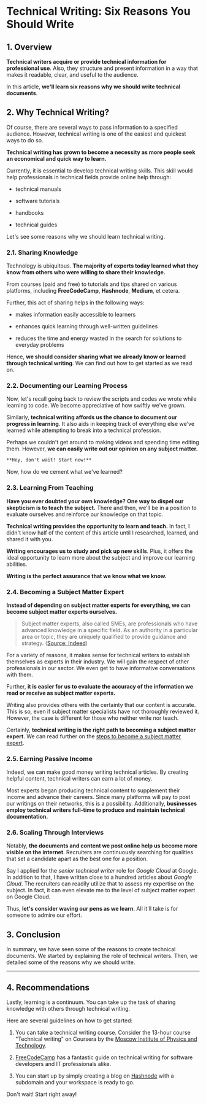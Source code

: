 # Technical Writing: Six Reasons You Should Write

## 1\. Overview

**Technical writers acquire or provide technical information for professional use**. Also, they structure and present information in a way that makes it readable, clear, and useful to the audience.

In this article, **we'll learn six reasons why we should write technical documents**.

## 2\. Why Technical Writing?

Of course, there are several ways to pass information to a specified audience. However, technical writing is one of the easiest and quickest ways to do so.

**Technical writing has grown to become a necessity as more people seek an economical and quick way to learn.**

Currently, it is essential to develop technical writing skills. This skill would help professionals in technical fields provide online help through:

* technical manuals
    
* software tutorials
    
* handbooks
    
* technical guides
    

Let's see some reasons why we should learn technical writing.

### 2.1. Sharing Knowledge

Technology is ubiquitous. **The majority of experts today learned what they know from others who were willing to share their knowledge.**

From courses (paid and free) to tutorials and tips shared on various platforms, including **FreeCodeCamp**, **Hashnode**, **Medium**, et cetera.

Further, this act of sharing helps in the following ways:

* makes information easily accessible to learners
    
* enhances quick learning through well-written guidelines
    
* reduces the time and energy wasted in the search for solutions to everyday problems
    

Hence, **we should consider sharing what we already know or learned through technical writing**. We can find out how to get started as we read on.

### 2.2. Documenting our Learning Process

Now, let's recall going back to review the scripts and codes we wrote while learning to code. We become appreciative of how swiftly we've grown.

Similarly, **technical writing affords us the chance to document our progress in learning**. It also aids in keeping track of everything else we've learned while attempting to break into a technical profession.

Perhaps we couldn't get around to making videos and spending time editing them. However, **we can easily write out our opinion on any subject matter.**

```markdown
**Hey, don't wait! Start now!**
```

Now, how do we cement what we've learned?

### 2.3. Learning From Teaching

**Have you ever doubted your own knowledge?** **One way to dispel our skepticism is to teach the subject.** There and then, we'll be in a position to evaluate ourselves and reinforce our knowledge on that topic.

**Technical writing provides the opportunity to learn and teach.** In fact, I didn't know half of the content of this article until I researched, learned, and shared it with you.

**Writing encourages us to study and pick up new skills**. Plus, it offers the ideal opportunity to learn more about the subject and improve our learning abilities.

**Writing is the perfect assurance that we know what we know.**

### 2.4. Becoming a Subject Matter Expert

**Instead of depending on subject matter experts for everything, we can become subject matter experts ourselves.**

> Subject matter experts, also called SMEs, are professionals who have advanced knowledge in a specific field. As an authority in a particular area or topic, they are uniquely qualified to provide guidance and strategy. ([Source: Indeed](https://www.indeed.com/career-advice/career-development/subject-matter-expert))

For a variety of reasons, it makes sense for technical writers to establish themselves as experts in their industry. We will gain the respect of other professionals in our sector. We even get to have informative conversations with them.

Further, **it is easier for us to evaluate the accuracy of the information we read or receive as subject matter experts.**

Writing also provides others with the certainty that our content is accurate. This is so, even if subject matter specialists have not thoroughly reviewed it. However, the case is different for those who neither write nor teach.

Certainly, **technical writing is the right path to becoming a subject matter expert**. We can read further on the [steps to become a subject matter expert](https://www.indeed.com/career-advice/career-development/subject-matter-expert).

### 2.5. Earning Passive Income

Indeed, we can make good money writing technical articles. By creating helpful content, technical writers can earn a lot of money.

Most experts began producing technical content to supplement their income and advance their careers. Since many platforms will pay to post our writings on their networks, this is a possibility. Additionally, **businesses employ technical writers full-time to produce and maintain technical documentation.**

### 2.6. Scaling Through Interviews

Notably, **the documents and content we post online help us become more visible on the internet**. Recruiters are continuously searching for qualities that set a candidate apart as the best one for a position.

Say I applied for the *senior technical writer* role for *Google Cloud* at Google. In addition to that, I have written close to a hundred articles about *Google Cloud*. The recruiters can readily utilize that to assess my expertise on the subject. In fact, it can even elevate me to the level of subject matter expert on Google Cloud.

Thus, **let's consider waving our pens as we learn**. All it'll take is for someone to admire our effort.

## 3\. Conclusion

In summary, we have seen some of the reasons to create technical documents. We started by explaining the role of technical writers. Then, we detailed some of the reasons why we should write.

---

## 4\. Recommendations

Lastly, learning is a continuum. You can take up the task of sharing knowledge with others through technical writing.

Here are several guidelines on how to get started:

1. You can take a technical writing course. Consider the 13-hour course "Technical writing" on Coursera by the [Moscow Institute of Physics and Technology](https://www.coursera.org/learn/technical-writing).
    
2. [FreeCodeCamp](https://www.freecodecamp.org/news/developer-news-style-guide/) has a fantastic guide on technical writing for software developers and IT professionals alike.
    
3. You can start up by simply creating a blog on [Hashnode](https://hashnode.com) with a subdomain and your workspace is ready to go.
    

Don't wait! Start right away!